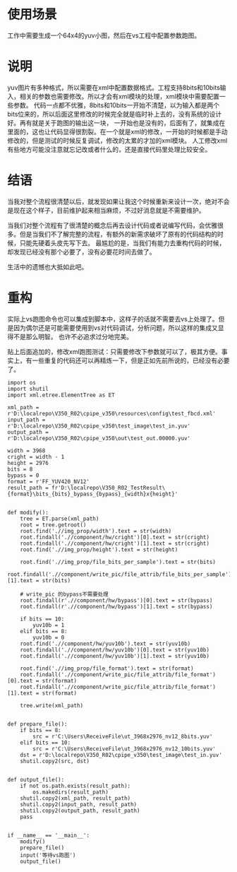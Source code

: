 # 使用场景
工作中需要生成一个64x4的yuv小图，然后在vs工程中配置参数跑图。

# 说明
yuv图片有多种格式，所以需要在xml中配置数据格式。工程支持8bits和10bits输入，相关的参数也需要修改。所以才会有xml模块的处理，xml模块中需要配置一些参数。
代码一点都不优雅，8bits和10bits一开始不清楚，以为输入都是两个bits位来的，所以后面这里修改的时候完全就是临时补上去的，没有系统的设计好。再有就是关于跑图的输出这一块，
一开始也是没有的，后面有了，就集成在里面的，这也让代码显得很割裂。在一个就是xml的修改，一开始的时候都是手动修改的，但是测试的时候反复调试，修改的太累的才加的xml模块。
人工修改xml有些地方可能没注意就忘记改或者什么的，还是直接代码里处理比较安全。

# 结语
当我对整个流程很清楚以后，就发现如果让我这个时候重新来设计一次，绝对不会是现在这个样子，目前维护起来相当麻烦，不过好消息就是不需要维护。

当我们对整个流程有了很清楚的概念后再去设计代码或者说编写代码，会优雅很多。但是当我们不了解完整的流程，有额外的新需求破坏了原有的代码结构的时候，只能先硬着头皮先写下去。
最尴尬的是，当我们有能力去重构代码的时候，却发现已经没有那个必要了，没有必要花时间去做了。

生活中的遗憾也大抵如此吧。

# 重构
实际上vs跑图命令也可以集成到脚本中，这样子的话就不需要去vs上处理了。但是因为偶尔还是可能需要使用到vs对代码调试，分析问题，所以这样的集成又显得不是那么明智。
也许不必追求过分地完美。

贴上后面追加的，修改xml跑图测试：只需要修改下参数就可以了，极其方便。事实上，有一些重复的代码还可以再精炼一下，但是正如先前所说的，已经没有必要了。
```Python3
import os
import shutil
import xml.etree.ElementTree as ET

xml_path = r'D:\localrepo\V350_R02\cpipe_v350\resources\config\test_fbcd.xml'
input_path = r'D:\localrepo\V350_R02\cpipe_v350\test_image\test_in.yuv'
output_path = r'D:\localrepo\V350_R02\cpipe_v350\out\test_out.00000.yuv'

width = 3968
cright = width - 1
height = 2976
bits = 8
bypass = 0
format = r'FF_YUV420_NV12'
result_path = fr'D:\localrepo\V350_R02_TestResult\{format}\bits_{bits}_bypass_{bypass}_{width}x{height}'


def modify():
    tree = ET.parse(xml_path)
    root = tree.getroot()
    root.find('.//img_prop/width').text = str(width)
    root.findall('.//component/hw/cright')[0].text = str(cright)
    root.findall('.//component/hw/cright')[1].text = str(cright)
    root.find('.//img_prop/height').text = str(height)

    root.find('.//img_prop/file_bits_per_sample').text = str(bits)
    root.findall('.//component/write_pic/file_attrib/file_bits_per_sample')[1].text = str(bits)

    # write_pic 的bypass不需要处理
    root.findall(r'.//component/hw/bypass')[0].text = str(bypass)
    root.findall(r'.//component/hw/bypass')[1].text = str(bypass)

    if bits == 10:
        yuv10b = 1
    elif bits == 8:
        yuv10b = 0
    root.find('.//component/hw/yuv10b').text = str(yuv10b)
    root.findall('.//component/hw/yuv10b')[0].text = str(yuv10b)
    root.findall('.//component/hw/yuv10b')[1].text = str(yuv10b)

    root.find('.//img_prop/file_format').text = str(format)
    root.findall('.//component/write_pic/file_attrib/file_format')[0].text = str(format)
    root.findall('.//component/write_pic/file_attrib/file_format')[1].text = str(format)

    tree.write(xml_path)


def prepare_file():
    if bits == 8:
        src = r'C:\Users\ReceiveFile\ut_3968x2976_nv12_8bits.yuv'
    elif bits == 10:
        src = r'C:\Users\ReceiveFile\ut_3968x2976_nv12_10bits.yuv'
    dst = r'D:\localrepo\V350_R02\cpipe_v350\test_image\test_in.yuv'
    shutil.copy2(src, dst)


def output_file():
    if not os.path.exists(result_path):
        os.makedirs(result_path)
    shutil.copy2(xml_path, result_path)
    shutil.copy2(input_path, result_path)
    shutil.copy2(output_path, result_path)
    pass


if __name__ == '__main__':
    modify()
    prepare_file()
    input('等待vs跑图')
    output_file()

```
